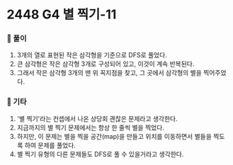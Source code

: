# 2448 G4 별 찍기-11

### 📂 풀이
1. 3개의 열로 표현된 작은 삼각형을 기준으로 DFS로 풀었다.
2. 큰 삼각형은 작은 삼각형 3개로 구성되어 있고, 이것이 계속 반복된다.
3. 그래서 작은 삼각형 3개의 맨 위 꼭지점을 찾고, 그 곳에서 삼각형의 별을 찍어주었다.

### 📌 기타
1. '별 찍기'라는 컨셉에서 나온 상당회 괜찮은 문제라고 생각한다.
2. 지금까지의 별 찍기 문제에서는 항상 한 줄씩 별을 찍었다.
3. 하지만, 이 문제는 별을 찍을 공간(map)을 만들고 위치를 이동하면서 별들을 찍도록 하여 문제를 풀었다.
4. 별 찍기 유형의 다른 문제들도 DFS로 풀 수 있을거라고 생각한다.